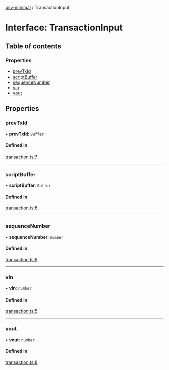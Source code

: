 [bsv-minimal](../README.md) / TransactionInput

# Interface: TransactionInput

## Table of contents

### Properties

- [prevTxId](TransactionInput.md#prevtxid)
- [scriptBuffer](TransactionInput.md#scriptbuffer)
- [sequenceNumber](TransactionInput.md#sequencenumber)
- [vin](TransactionInput.md#vin)
- [vout](TransactionInput.md#vout)

## Properties

### prevTxId

• **prevTxId**: `Buffer`

#### Defined in

[transaction.ts:7](https://github.com/kevinejohn/bsv-minimal/blob/master/src/transaction.ts#L7)

___

### scriptBuffer

• **scriptBuffer**: `Buffer`

#### Defined in

[transaction.ts:6](https://github.com/kevinejohn/bsv-minimal/blob/master/src/transaction.ts#L6)

___

### sequenceNumber

• **sequenceNumber**: `number`

#### Defined in

[transaction.ts:9](https://github.com/kevinejohn/bsv-minimal/blob/master/src/transaction.ts#L9)

___

### vin

• **vin**: `number`

#### Defined in

[transaction.ts:5](https://github.com/kevinejohn/bsv-minimal/blob/master/src/transaction.ts#L5)

___

### vout

• **vout**: `number`

#### Defined in

[transaction.ts:8](https://github.com/kevinejohn/bsv-minimal/blob/master/src/transaction.ts#L8)
